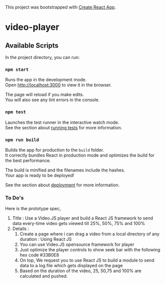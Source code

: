 This project was bootstrapped with [Create React App](https://github.com/facebookincubator/create-react-app).

# video-player

## Available Scripts

In the project directory, you can run:

### `npm start`

Runs the app in the development mode.<br>
Open [http://localhost:3000](http://localhost:3000) to view it in the browser.

The page will reload if you make edits.<br>
You will also see any lint errors in the console.

### `npm test`

Launches the test runner in the interactive watch mode.<br>
See the section about [running tests](#running-tests) for more information.

### `npm run build`

Builds the app for production to the `build` folder.<br>
It correctly bundles React in production mode and optimizes the build for the best performance.

The build is minified and the filenames include the hashes.<br>
Your app is ready to be deployed!

See the section about [deployment](#deployment) for more information.

### To Do's

Here is the prototype spec,
1. Title : Use a Video.JS player and build a React JS framework to send data every-time video gets viewed till 25%, 50%, 75% and 100%
2. Details :
    1. Create a page where i can drag a video from a local directory of any duration : Using React JS
    2. You can use Video.JS opensource framework for player
    3. Just optimize the player controls to show seek bar with the following hex code #33B0E8
    4. On top, We request you to use React JS to build a module to send data to a log file which gets displayed on the page
    5. Based on the duration of the video, 25, 50,75 and 100% are calculated and pushed.